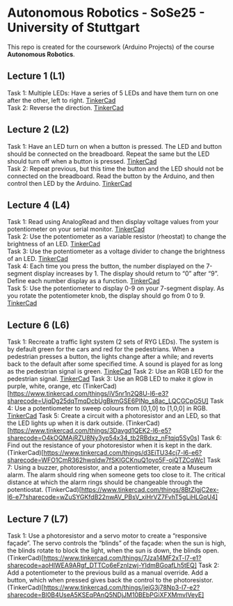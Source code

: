 # Autonomous Robotics - SoSe25 - University of Stuttgart

This repo is created for the coursework (Arduino Projects) of the course **Autonomous Robotics**.

## Lecture 1 (L1)

Task 1: Multiple LEDs: Have a series of 5 LEDs and have them turn on one after the other, left to right. [TinkerCad](https://www.tinkercad.com/things/hJ8QkMwGQ4i-l1-e1?sharecode=ZooWZIA-ulrS_A3c_1gAO2oXOQa8n0Dvl2nE6Hozyzo)<br/>
Task 2: Reverse the direction. [TinkerCad](https://www.tinkercad.com/things/bI464ocoWES-l1-e2?sharecode=e6RfK87S02WrCVi7zC1SgisBqahaVf68Xb9hgtgvAb8)<br/>

## Lecture 2 (L2)

Task 1: Have an LED turn on when a button is pressed. The LED and button should be connected on the breadboard. Repeat the same but the LED should turn  off when a button is pressed. [TinkerCad](https://www.tinkercad.com/things/ajPgSZU56MF-l2-e1?sharecode=RgMfGx5hiCPHcDj_zhd_OJZI9Fr0bAxvV4WpuuqnhP8)<br/>
Task 2: Repeat previous, but this time the button and the LED should not be connected on the breadboard. Read the button by the Arduino, and then control then LED by the Arduino. [TinkerCad](https://www.tinkercad.com/things/hnib7FmlpS2-l2-e2?sharecode=dn9LQhNcbJ1YYELoTBB9S8Bn8FbzMgPpwA7o9qlBOrA) <br/>

## Lecture 4 (L4)

Task 1: Read using AnalogRead and then display voltage values from your potentiometer on your serial monitor. [TinkerCad](https://www.tinkercad.com/things/5EOeyrrYFJD-l4-e1?sharecode=M3vBqhe5XnSQc5XdXnw9cGKBE4mlKYNn0_nb2eTpyUk)<br/> 
Task 2: Use the potentiometer as a variable resistor (rheostat) to change the brightness of an LED. [TinkerCad](https://www.tinkercad.com/things/1sTSvuVBoZm-l4-e2?sharecode=6T3plzTSAMWlc1Ht7YTPOyNe6qsd61gbp3f1tH9MoPM)<br/>
Task 3: Use the potentiometer as a voltage divider to change the brightness of an LED. [TinkerCad](https://www.tinkercad.com/things/icCvKBsOocl-l4-e3?sharecode=Ubf5kkhAJhFSgs-qaqCn_yuvXQFYSnWXBejOOC1Yn9s)<br/>
Task 4: Each time you press the button, the number displayed on the 7-segment display increases by 1. The display should return to “0” after “9”. Define each number display as a function. [TinkerCad](https://www.tinkercad.com/things/4PAccsg1uu6-l4-e4?sharecode=CapoOvxodorFzS1dZZ2VJQrauTSGstR067wIkgCp8P8)<br/>
Task 5: Use the potentiometer to display 0-9 on your 7-segment display. As you rotate the potentiometer knob, the display should go from 0 to 9. [TinkerCad](https://www.tinkercad.com/things/5gGIqWsQ5SX-l4-e5?sharecode=XMnYzKcSOReT-5qyNVVjyb1sCQxHd0QnshevsfN3N9g)<br/>

## Lecture 6 (L6)
Task 1: Recreate a traffic light system (2 sets of RYG LEDs). The system is by default green for the cars and red for the pedestrians. When a pedestrian presses a button, the lights change after a while; and reverts back to the default after some specified time. A sound is played for as long as the pedestrian signal is green. [TinkeCad](https://www.tinkercad.com/things/fQc7a6GmkT8-l6-e1?sharecode=LEyYZ-lkkpnBymJxyu3Z0cpqBbyCgg6UwcRkW5zzqrk)
Task 2: Use an RGB LED for the pedestrian signal. [TinkerCad](https://www.tinkercad.com/things/kXappy6Xs52-l6-e2?sharecode=kGg1CQsxhN0q7CDnr1d_ZvqJnVmJ-r5hL_6yeRPlioQ)
Task 3: Use an RGB LED to make it glow in purple, white, orange, etc (TinkerCad)[https://www.tinkercad.com/things/iV5nr1n2Q8U-l6-e3?sharecode=UjqDg25dqTmqDcbUgBkmGSE6PlNp_s8ac_LQCGCpG5U]
Task 4: Use a potentiometer to sweep colours from [0,1,0] to [1,0,0] in RGB. [TinkerCad](https://www.tinkercad.com/things/26zWguSU4IT-l6-e4?sharecode=jyP4HkH_PsF_LFhRsHZ4Y5RcpWNczzD5UyQbnj2g9uo)
Task 5: Create a circuit with a photoresistor and an LED, so that the LED lights up when it is dark outside. (TinkerCad)[https://www.tinkercad.com/things/3Davgd1QEK2-l6-e5?sharecode=O4kOQMAjRZU8Ny3yp54x34_tb2RBdxz_nFtqjq5Sy0s]
Task 6: Find out the resistance of your photoresistor when it is kept in the dark. (TinkerCad)[https://www.tinkercad.com/things/d3EiTU34cj7-l6-e6?sharecode=WFO1CmR362hwqIdw7fSKIGCKnuQ1oyo5F-ojQTZCqWc]
Task 7: Using a buzzer, photoresistor, and a potentiometer, create a Museum alarm. The alarm should ring when someone gets too close to it. The critical distance at which the alarm rings should be changeable through the potentiostat. (TinkerCad)[https://www.tinkercad.com/things/8BtZlgjC2ex-l6-e7?sharecode=wZuSYGKfdB22nwAV_PBsV_xiHrVZ7FvhT5gLiHLGqU4]

## Lecture 7 (L7)
Task 1: Use a photoresistor and a servo motor to create a “responsive façade”. The servo controls the “blinds” of the façade: when the sun is high, the blinds rotate to block the light, when the sun is down, the blinds open. (TinkerCad)[https://www.tinkercad.com/things/7Jza14MF2xT-l7-e1?sharecode=aoHIWEA9ARgf_DTTCo6eFznIzwj-YIdmBGoafLh5tEQ]
Task 2: Add a potentiometer to the previous build as a manual override. Add a button, which when pressed gives back the control to the photoresistor. (TinkerCad)[https://www.tinkercad.com/things/jejG3j78Np3-l7-e2?sharecode=Bl0B4UseA5KSEqPAnQ5NDjJM10BEbPGiXFXMmvIVeyE]